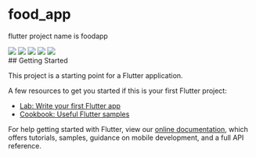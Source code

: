# food_app

flutter project name is foodapp
<div>
  <img src="/img/1.jpg"/>
<img src="/img/2.jpg"/>
<img src="/img/3.jpg"/>
<img src="/img/4.jpg"/>
<img src="/img/5.jpg"/>
  </div>
## Getting Started

This project is a starting point for a Flutter application.

A few resources to get you started if this is your first Flutter project:

- [Lab: Write your first Flutter app](https://flutter.dev/docs/get-started/codelab)
- [Cookbook: Useful Flutter samples](https://flutter.dev/docs/cookbook)

For help getting started with Flutter, view our
[online documentation](https://flutter.dev/docs), which offers tutorials,
samples, guidance on mobile development, and a full API reference.
